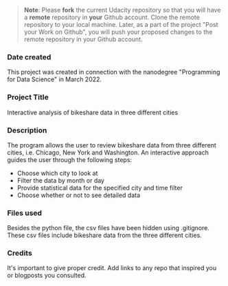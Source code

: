>**Note**: Please **fork** the current Udacity repository so that you will have a **remote** repository in **your** Github account. Clone the remote repository to your local machine. Later, as a part of the project "Post your Work on Github", you will push your proposed changes to the remote repository in your Github account.

### Date created
This project was created in connection with the nanodegree "Programming for Data Science" in March 2022.

### Project Title
Interactive analysis of bikeshare data in three different cities

### Description
The program allows the user to review bikeshare data from three different cities, i.e. Chicago, New York and Washington.
An interactive approach guides the user through the following steps:
- Choose which city to look at
- Filter the data by month or day
- Provide statistical data for the specified city and time filter
- Choose whether or not to see detailed data

### Files used
Besides the python file, the csv files have been hidden using .gitignore.
These csv files include bikeshare data from the three different cities.

### Credits
It's important to give proper credit. Add links to any repo that inspired you or blogposts you consulted.
